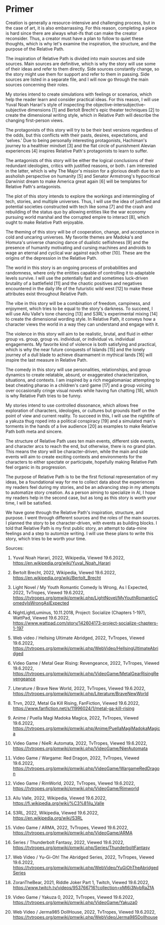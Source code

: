 # Primer

Creation is generally a resource-intensive and challenging process, but in the case of art, it is also embarrassing. For this reason, completing a piece is hard since there are always what-ifs that can make the creator reconsider. Thus, a creator must have a plan to follow to quiet these thoughts, which is why let's examine the inspiration, the structure, and the purpose of the Relative Path.

The inspiration of Relative Path is divided into main sources and side sources. Main sources are definitive, which is why the story will use some of their ideas and refer to them directly. Side sources constantly change, so the story might use them for support and refer to them in passing. Side sources are listed in a separate file, and I will now go through the main sources concerning their roles.

My stories intend to create simulations with feelings or scenarios, which help the reader learn and consider practical ideas. For this reason, I will use Yuval Noah Harari's style of inspecting the objective-intersubjective-subjective dimensions [1] and Bertolt Brecht's epic theater techniques [2] to create the dimensional writing style, which in Relative Path will describe the changing first-person views.

The protagonists of this story will try to be their best versions regardless of the odds, but this conflicts with their pasts, desires, expectations, and 'selves.' Due to being personally interesting protagonists, Hachiman's journey to a healthier mindset [3] and the flat circle of punishment Alevian experiences [4] inspires Relative Path's protagonists to learn to suffer.   

The antagonists of this story will be either the logical conclusions of their redundant ideologies, critics with justified reasons, or both. I am interested in the latter,  which is why The Major's mission for a glorious death due to an assholish perspective on humanity [5] and Senator Armstrong's hypocritical Darwinist dream to make America great again [6] will be templates for Relative Path's antagonists.

The plot of this story intends to explore the workings and intermingling of tech, stories, and multiple universes. Thus, I will use the idea of justified and potential societies constructed with tech like soma [7] and the crash and rebuilding of the status quo by allowing entities like the war economy pursuing world marshal and the corrupted empire to interact [8], which ought to make Relative Path enjoyable.    

The theming of this story will be of cooperation, change, and acceptance in cold and uncaring universes. My favorite themes are Madoka's and Homura's universe chancing dance of dualistic selfishness [9] and the presence of humanity motivating and cursing machines and androids to wage an eternal and cyclical war against each other [10]. These are the origins of the depression in the Relative Path.    

The world in this story is an ongoing process of probabilities and randomness, where only the entities capable of controlling it to adaptable levels survive. I will use the potentially fast and sometimes luck-driven brutality of a battlefield [11] and the chaotic positives and negatives encountered in the daily life of the futuristic wild west [12] to make these attributes exist throughout Relative Path.      

The vibe in this story will be a combination of freedom, campiness, and enjoyment, which tries to be equal to the story's darkness. To succeed, I will use Ailu Valle's tone chancing [13] and S3RL's experimental mixing [14] to create the dimensional wording style. In Relative Path, it conveys how a character views the world in a way they can understand and engage with it.

The violence in this story will aim to be realistic, brutal, and fluid in either group vs. group, group vs. individual, or individual vs. individual engagements. My favorite kind of violence is both satisfying and practical, which is why the near future conquests of Islands [15] and the lonely journey of a dull blade to achieve disarmament in mythical lands [16] will inspire the last measure in Relative Path.       

The comedy in this story will use personalities, relationships, and group dynamics to create relatable, absurd, or exaggerated characterization, situations, and contexts. I am inspired by a rich megalomaniac attempting to beat cheating pharao in a children's card game [17] and a group voicing over occasionally cringe visual novels while having fun chatting [18], which is why Relative Path tries to be funny.     

My stories intend to use controlled dissonance, which allows free exploration of characters, ideologies, or cultures but grounds itself on the point of view and current reality. To succeed in this, I will use the nightlife of a yakuza thug roped into a political conspiracy [19] and a simulated man's torments in the hands of a live audience [20] as examples to make Relative Path both meta and sincere. 

The structure of Relative Path uses ten main events, different side events, and character arcs to reach the end, but otherwise, there is no grand plan. This means the story will be character-driven, while the main and side events will aim to create exciting contexts and environments for the characters to either spectate or participate, hopefully making Relative Path feel organic in its progression.

The purpose of Relative Path is to be the first fictional representation of my ideas, be a foundational way for me to collect data about the experiences my readers feel during my stories, and be an advancing step in my attempts to automatize story creation. As a person aiming to specialize in AI, I hope my readers help in the second case, but as long as this story is worth your time, I will be satisfied.

We have gone through the Relative Path's inspiration, structure, and purpose. I went through different sources and the roles of the main sources. I planned the story to be character-driven, with events as building blocks. I told that Relative Path is my first public story, an attempt to data-mine feelings and a step to automize writing. I will use these plans to write this story, which tries to be worth your time.

Sources:

1. Yuval Noah Harari, 2022, Wikipedia, Viewed 19.6.2022, https://en.wikipedia.org/wiki/Yuval_Noah_Harari
   
2. Bertolt Brecht, 2022, Wikipedia, Viewed 19.6.2022, https://en.wikipedia.org/wiki/Bertolt_Brecht
   
3. Light Novel / My Youth Romantic Comedy Is Wrong, As I Expected, 2022, TvTropes, Viewed 19.6.2022, https://tvtropes.org/pmwiki/pmwiki.php/LightNovel/MyYouthRomanticComedyIsWrongAsIExpected
   
4. NightLightLuminus, 10.11.2018, Project: Socialize (Chapters 1-197), WattPad, Viewed 19.6.2022, https://www.wattpad.com/story/142604173-project-socialize-chapters-1-197
   
5. Web video / Hellsing Ultimate Abridged, 2022, TvTropes, Viewed 19.6.2022, https://tvtropes.org/pmwiki/pmwiki.php/WebVideo/HellsingUltimateAbridged
   
6. Video Game / Metal Gear Rising: Revengeance, 2022, TvTropes, Viewed 19.6.2022, https://tvtropes.org/pmwiki/pmwiki.php/VideoGame/MetalGearRisingRevengeance
   
7. Literature / Brave New World, 2022, TvTropes, Viewed 19.6.2022, https://tvtropes.org/pmwiki/pmwiki.php/Literature/BraveNewWorld
   
8. Trvn, 2022, Metal Ga Kill Rising, FanFiction, Viewed 19.6.2022, https://www.fanfiction.net/s/11996024/1/metal-ga-kill-rising
   
9.  Anime / Puella Magi Madoka Magica, 2022, TvTropes, Viewed 19.6.2022, https://tvtropes.org/pmwiki/pmwiki.php/Anime/PuellaMagiMadokaMagica
    
10. Video Game / NieR: Automata, 2022, TvTropes, Viewed 19.6.2022, https://tvtropes.org/pmwiki/pmwiki.php/VideoGame/NierAutomata
    
11. Video Game / Wargame: Red Dragon, 2022, TvTropes, Viewed 19.6.2022, https://tvtropes.org/pmwiki/pmwiki.php/VideoGame/WargameRedDragon
    
12. Video Game / RimWorld, 2022, TvTropes, Viewed 19.6.2022, https://tvtropes.org/pmwiki/pmwiki.php/VideoGame/Rimworld
    
13. Ailu Valle, 2022, Wikipedia, Viewed 19.6.2022, https://fi.wikipedia.org/wiki/%C3%81ilu_Valle
    
14. S3RL, 2022, Wikipedia, Viewed 19.6.2022, https://en.wikipedia.org/wiki/S3RL
    
15. Video Game / ARMA, 2022, TvTropes, Viewed 19.6.2022, https://tvtropes.org/pmwiki/pmwiki.php/VideoGame/ARMA
    
16. Series / Thunderbolt Fantasy, 2022, Viewed 19.6.2022, https://tvtropes.org/pmwiki/pmwiki.php/Series/ThunderboltFantasy
    
17. Web Video / Yu-Gi-Oh! The Abridged Series, 2022, TvTropes, Viewed 19.6.2022, https://tvtropes.org/pmwiki/pmwiki.php/WebVideo/YuGiOhTheAbridgedSeries
    
18. ZoranTheBear, 2021, Riddle Joker Part 1, Twitch, Viewed 19.6.2022, https://www.twitch.tv/videos/953766716?collection=xMI6i3NybRaZfA
    
19. Video Game / Yakuza 0, 2022, TvTropes, Viewed 19.6.2022, https://tvtropes.org/pmwiki/pmwiki.php/VideoGame/Yakuza0
    
20. Web Video / Jerma985 DollHouse, 2022, TvTropes, Viewed 19.6.2022, https://tvtropes.org/pmwiki/pmwiki.php/WebVideo/Jerma985Dollhouse




